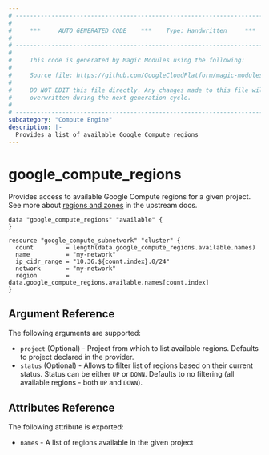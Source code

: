 ```yaml
---
# ----------------------------------------------------------------------------
#
#     ***     AUTO GENERATED CODE    ***    Type: Handwritten     ***
#
# ----------------------------------------------------------------------------
#
#     This code is generated by Magic Modules using the following:
#
#     Source file: https://github.com/GoogleCloudPlatform/magic-modules/tree/main/mmv1/third_party/terraform/website/docs/d/compute_regions.html.markdown
#
#     DO NOT EDIT this file directly. Any changes made to this file will be
#     overwritten during the next generation cycle.
#
# ----------------------------------------------------------------------------
subcategory: "Compute Engine"
description: |-
  Provides a list of available Google Compute regions
---
```


# google_compute_regions

Provides access to available Google Compute regions for a given project.
See more about [regions and zones](https://cloud.google.com/compute/docs/regions-zones/) in the upstream docs.

```hcl
data "google_compute_regions" "available" {
}

resource "google_compute_subnetwork" "cluster" {
  count         = length(data.google_compute_regions.available.names)
  name          = "my-network"
  ip_cidr_range = "10.36.${count.index}.0/24"
  network       = "my-network"
  region        = data.google_compute_regions.available.names[count.index]
}
```

## Argument Reference

The following arguments are supported:

* `project` (Optional) - Project from which to list available regions. Defaults to project declared in the provider.
* `status` (Optional) - Allows to filter list of regions based on their current status. Status can be either `UP` or `DOWN`.
  Defaults to no filtering (all available regions - both `UP` and `DOWN`).

## Attributes Reference

The following attribute is exported:

* `names` - A list of regions available in the given project
